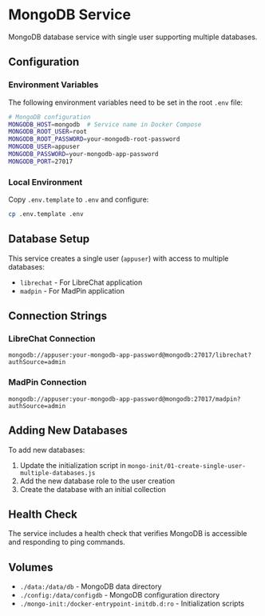 # MongoDB Service

MongoDB database service with single user supporting multiple databases.

## Configuration

### Environment Variables

The following environment variables need to be set in the root `.env` file:

```bash
# MongoDB configuration
MONGODB_HOST=mongodb  # Service name in Docker Compose
MONGODB_ROOT_USER=root
MONGODB_ROOT_PASSWORD=your-mongodb-root-password
MONGODB_USER=appuser
MONGODB_PASSWORD=your-mongodb-app-password
MONGODB_PORT=27017
```

### Local Environment

Copy `.env.template` to `.env` and configure:

```bash
cp .env.template .env
```

## Database Setup

This service creates a single user (`appuser`) with access to multiple databases:

- `librechat` - For LibreChat application
- `madpin` - For MadPin application

## Connection Strings

### LibreChat Connection

```text
mongodb://appuser:your-mongodb-app-password@mongodb:27017/librechat?authSource=admin
```

### MadPin Connection

```text
mongodb://appuser:your-mongodb-app-password@mongodb:27017/madpin?authSource=admin
```

## Adding New Databases

To add new databases:

1. Update the initialization script in `mongo-init/01-create-single-user-multiple-databases.js`
2. Add the new database role to the user creation
3. Create the database with an initial collection

## Health Check

The service includes a health check that verifies MongoDB is accessible and responding to ping commands.

## Volumes

- `./data:/data/db` - MongoDB data directory
- `./config:/data/configdb` - MongoDB configuration directory  
- `./mongo-init:/docker-entrypoint-initdb.d:ro` - Initialization scripts
